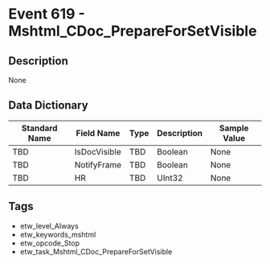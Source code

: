 # Event 619 - Mshtml_CDoc_PrepareForSetVisible

## Description
None

## Data Dictionary
|Standard Name|Field Name|Type|Description|Sample Value|
|---|---|---|---|---|
|TBD|IsDocVisible|TBD|Boolean|None|None|
|TBD|NotifyFrame|TBD|Boolean|None|None|
|TBD|HR|TBD|UInt32|None|None|

## Tags
* etw_level_Always
* etw_keywords_mshtml
* etw_opcode_Stop
* etw_task_Mshtml_CDoc_PrepareForSetVisible